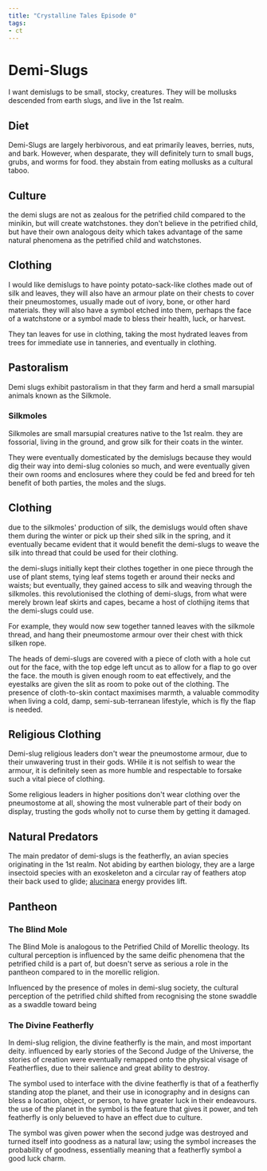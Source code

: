 ```yaml
---
title: "Crystalline Tales Episode 0"
tags:
- ct
---
```

# Demi-Slugs
I want demislugs to be small, stocky, creatures. They will be mollusks descended from earth slugs, and live in the 1st realm.

## Diet
Demi-Slugs are largely herbivorous, and eat primarily leaves, berries, nuts, and bark. However, when desparate, they will definitely turn to small bugs, grubs, and worms for food. they abstain from eating mollusks as a cultural taboo.

## Culture
the demi slugs are not as zealous for the petrified child compared to the minikin, but will create watchstones. they don't believe in the petrified child, but have their own analogous deity which takes advantage of the same natural phenomena as the petrified child and watchstones.

## Clothing
I would like demislugs to have pointy potato-sack-like clothes made out of silk and leaves, they will also have an armour plate on their chests to cover their pneumostomes, usually made out of ivory, bone, or other hard materials. they will also have a symbol etched into them, perhaps the face of a watchstone or a symbol made to bless their health, luck, or harvest.

They tan leaves for use in clothing, taking the most hydrated leaves from trees for immediate use in tanneries, and eventually in clothing.

## Pastoralism
Demi slugs exhibit pastoralism in that they farm and herd a small marsupial animals known as the Silkmole.
### Silkmoles
Silkmoles are small marsupial creatures native to the 1st realm. they are fossorial, living in the ground, and grow silk for their coats in the winter.

They were eventually domesticated by the demislugs because they would dig their way into demi-slug colonies so much, and were eventually given their own rooms and enclosures where they could be fed and breed for teh benefit of both parties, the moles and the slugs.

## Clothing
due to the silkmoles' production of silk, the demislugs would often shave them during the winter or pick up their shed silk in the spring, and it eventually became evident that it would benefit the demi-slugs to weave the silk into thread that could be used for their clothing.

the demi-slugs initially kept their clothes together in one piece through the use of plant stems, tying leaf stems togeth er around their necks and waists; but eventually, they gained access to silk and weaving through the silkmoles. this revolutionised the clothing of demi-slugs, from what were merely brown leaf skirts and capes, became a host of clothijng items that the demi-slugs could use.

For example, they would now sew together tanned leaves with the silkmole thread, and hang their pneumostome armour over their chest with thick silken rope.

The heads of demi-slugs are covered with a piece of cloth with a hole cut out for the face, with the top edge left uncut as to allow for a flap to go over the face. the mouth is given enough room to eat effectively, and the eyestalks are given the slit as room to poke out of the clothing. The presence of cloth-to-skin contact maximises marmth, a valuable commodity when living a cold, damp, semi-sub-terranean lifestyle, which is fly the flap is needed.
## Religious Clothing
Demi-slug religious leaders don't wear the pneumostome armour, due to their unwavering trust in their gods. WHile it is not selfish to wear the armour, it is definitely seen as more humble and respectable to forsake such a vital piece of clothing.

Some religious leaders in higher positions don't wear clothing over the pneumostome at all, showing the most vulnerable part of their body on display, trusting the gods wholly not to curse them by getting it damaged.

## Natural Predators
The main predator of demi-slugs is the featherfly, an avian species originating in the 1st realm. Not abiding by earthen biology, they are a large insectoid species with an exoskeleton and a circular ray of feathers atop their back used to glide; [alucinara](phenomena/alucinara.md) energy provides lift.

## Pantheon
### The Blind Mole
The Blind Mole is analogous to the Petrified Child of Morellic theology. Its cultural perception is influenced by the same deific phenomena that the petrified child is a part of, but doesn't serve as serious a role in the pantheon compared to in the morellic religion.

Influenced by the presence of moles in demi-slug society, the cultural perception of the petrified child shifted from recognising the stone swaddle as a swaddle toward being 

### The Divine Featherfly
In demi-slug religion, the divine featherfly is the main, and most important deity. influenced by early stories of the Second Judge of the Universe, the stories of creation were eventually remapped onto the physical visage of Featherflies, due to their salience and great ability to destroy.

The symbol used to interface with the divine featherfly is that of a featherfly standing atop the planet, and their use in iconography and in designs can bless a location, object, or person, to have greater luck in their endeavours. the use of the planet in the symbol is the feature that gives it power, and teh featherfly is only belueved to have an effect due to culture.

The symbol was given power when the second judge was destroyed and turned itself into goodness as a natural law; using the symbol increases the probability of goodness, essentially meaning that a featherfly symbol a good luck charm.